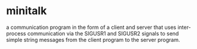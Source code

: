 # minitalk
a communication program in the form of a client and server that uses
inter-process communication via the SIGUSR1 and SIGUSR2 signals
to send simple string messages from the client program to the server program.

